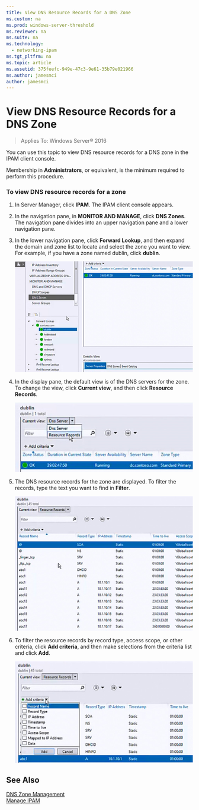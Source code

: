 ```yaml
---
title: View DNS Resource Records for a DNS Zone
ms.custom: na
ms.prod: windows-server-threshold
ms.reviewer: na
ms.suite: na
ms.technology: 
  - networking-ipam
ms.tgt_pltfrm: na
ms.topic: article
ms.assetid: 375feefc-949e-47c3-9e61-35b79e021966
ms.author: jamesmci
author: jamesmci
---
```

# View DNS Resource Records for a DNS Zone

>Applies To: Windows Server&reg; 2016

You can use this topic to view DNS resource records for a DNS zone in the IPAM client console.  
  
Membership in **Administrators**, or equivalent, is the minimum required to perform this procedure.  
  
### To view DNS resource records for a zone  
  
1.  In Server Manager, click  **IPAM**. The IPAM client console appears.  
  
2.  In the navigation pane, in **MONITOR AND MANAGE**, click **DNS Zones**.  The navigation pane divides into an upper navigation pane and a lower navigation pane.  
  
3.  In the lower navigation pane, click **Forward Lookup**, and then expand the domain and zone list to locate and select the zone you want to view. For example, if you have a zone named dublin, click **dublin**.  
  
    ![Select the zone you want to view](../../media/View-DNS-Resource-Records-for-a-DNS-Zone/ipam_DNSzones_01a.jpg)  

  
4.  In the display pane, the default view is of the DNS servers for the zone. To change the view, click **Current view**, and then click **Resource Records**.  
  
    ![Change the view to Resource Records](../../media/View-DNS-Resource-Records-for-a-DNS-Zone/ipam_Zone_RR_02.jpg)  
  
5.  The DNS resource records for the zone are displayed. To filter the records, type the text you want to find in **Filter**.  
  
    ![Type text to filter records](../../media/View-DNS-Resource-Records-for-a-DNS-Zone/ipam_DNSzones_01c.jpg)  
  
6.  To filter the resource records by record type, access scope, or other criteria, click **Add criteria**, and then make selections from the criteria list and click **Add**.  
  
    ![Use criteria to filter records](../../media/View-DNS-Resource-Records-for-a-DNS-Zone/ipam_DNSzones_01d.jpg)  
  
## See Also  
[DNS Zone Management](DNS-Zone-Management.md)  
[Manage IPAM](Manage-IPAM.md)  
  


